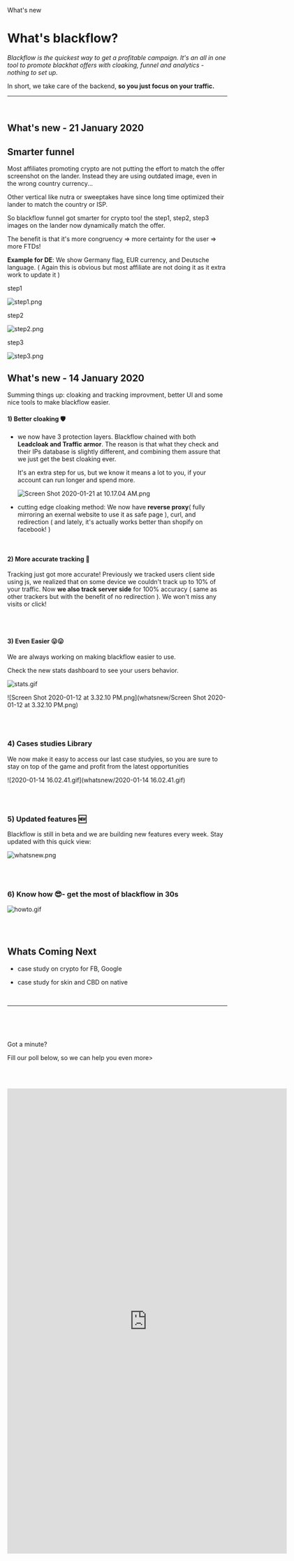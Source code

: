 What's new

# What's blackflow?

*Blackflow is the quickest way to get a profitable campaign. It's an all in one tool to promote blackhat offers with cloaking, funnel and analytics - nothing to set up.*

In short, we take care of the backend, **so you just focus on your traffic.**

____

<br>

## What's new - 21 January 2020

## Smarter funnel

Most affiliates promoting crypto are not putting the effort to match the offer screenshot on the lander. Instead they are using outdated image, even in the wrong country currency...

Other vertical like nutra or sweeptakes have since long time optimized their lander to match the country or ISP.

So blackflow funnel got smarter for crypto too! the step1, step2, step3 images on the lander now dynamically match the offer. 

The benefit is that it's more congruency => more certainty for the user => more FTDs!

**Example for DE**: We show Germany flag, EUR currency, and Deutsche language. ( Again this is obvious but most affiliate are not doing it as it extra work to update it ) 

step1

![step1.png](https://raw.githubusercontent.com/blackhatflow/storage/master/2020/01/18-18-50-38-step1.png)

step2

![step2.png](https://raw.githubusercontent.com/blackhatflow/storage/master/2020/01/18-18-50-43-step2.png)

step3

![step3.png](https://raw.githubusercontent.com/blackhatflow/storage/master/2020/01/18-18-50-47-step3.png)

## What's new - 14 January 2020

Summing things up: cloaking and tracking improvment, better UI and some nice tools to make blackflow easier.

#### 1) Better cloaking 🛡

- we now have 3 protection layers. Blackflow chained with both **Leadcloak and Traffic armor**. The reason is that what they check and their IPs database is slightly different, and combining them assure that we just get the best cloaking ever.
  
  It's an extra step for us, but we know it means a lot to you, if your account can run longer and spend more.
  
  ![Screen Shot 2020-01-21 at 10.17.04 AM.png](https://raw.githubusercontent.com/blackhatflow/storage/master/2020/01/21-10-17-40-Screen%20Shot%202020-01-21%20at%2010.17.04%20AM.png)

- cutting edge cloaking method: We now have **reverse proxy**(  fully mirroring an exernal website to use it as safe page ), curl, and redirection ( and lately, it's actually works better than shopify on facebook! )

<br>

#### 2) More accurate tracking 🔗

Tracking just got more accurate! Previously we tracked users client side using js, we realized that on some device we couldn't track up to 10% of your traffic. Now **we also track server side** for 100% accuracy ( same as other trackers but with the benefit of no redirection ). We won't miss any visits or click! 

<br><br>

#### 3) Even Easier 😛😛

We are always working on making blackflow easier to use. 

Check the new stats dashboard to see your users behavior.

![stats.gif](whatsnew/stats.gif)

![Screen Shot 2020-01-12 at 3.32.10 PM.png](whatsnew/Screen Shot 2020-01-12 at 3.32.10 PM.png)

<br><br>

### 4) Cases studies Library

We now make it easy to access our last case studyies,  so you are sure to stay on top of the game and profit from the latest opportunities

![2020-01-14 16.02.41.gif](whatsnew/2020-01-14 16.02.41.gif)

<br><br>

### 5) Updated features 🆕

Blackflow is still in beta and we are building new features every week. Stay updated with this quick view:

![whatsnew.png](whatsnew/whatsnew.png)

<br><br>

### 6) Know how 😎- get the most of blackflow in 30s

![howto.gif](whatsnew/howto.gif)

## 

<br>

## Whats Coming Next

- case study on crypto for FB, Google

- case study for skin and CBD on native
  
  <br>

____

<br><br><br>

Got a minute?

 Fill our poll below, so we can help you even more>

<br><br>

<iframe src="https://docs.google.com/forms/d/e/1FAIpQLSfLMo_1KjNKLT4ZfYUFqKi5ZdJWI-MDgwhYDbVDM8EVC2kERQ/viewform?embedded=true" width="640" height="1065" frameborder="0" marginheight="0" marginwidth="0">Loading…</iframe>

